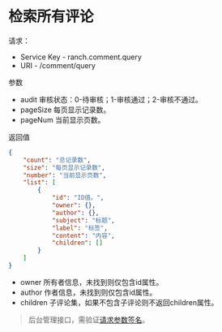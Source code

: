 # 检索所有评论

请求：
- Service Key - ranch.comment.query
- URI - /comment/query

参数
- audit 审核状态：0-待审核；1-审核通过；2-审核不通过。
- pageSize 每页显示记录数。
- pageNum 当前显示页数。

返回值
```json
{
    "count": "总记录数",
    "size": "每页显示记录数",
    "number": "当前显示页数",
    "list": [
        {
            "id": "ID值。",
            "owner": {},
            "author": {},
            "subject": "标题",
            "label": "标签",
            "content": "内容",
            "children": []
        }
    ]
}
```
- owner 所有者信息，未找到则仅包含id属性。
- author 作者信息，未找到则仅包含id属性。
- children 子评论集，如果不包含子评论则不返回children属性。

> 后台管理接口，需验证[请求参数签名](https://github.com/heisedebaise/tephra/blob/master/tephra-ctrl/doc/sign.md)。
